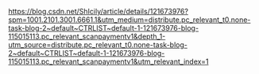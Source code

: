 https://blog.csdn.net/ShIcily/article/details/121673976?spm=1001.2101.3001.6661.1&utm_medium=distribute.pc_relevant_t0.none-task-blog-2~default~CTRLIST~default-1-121673976-blog-115015113.pc_relevant_scanpaymentv1&depth_1-utm_source=distribute.pc_relevant_t0.none-task-blog-2~default~CTRLIST~default-1-121673976-blog-115015113.pc_relevant_scanpaymentv1&utm_relevant_index=1
